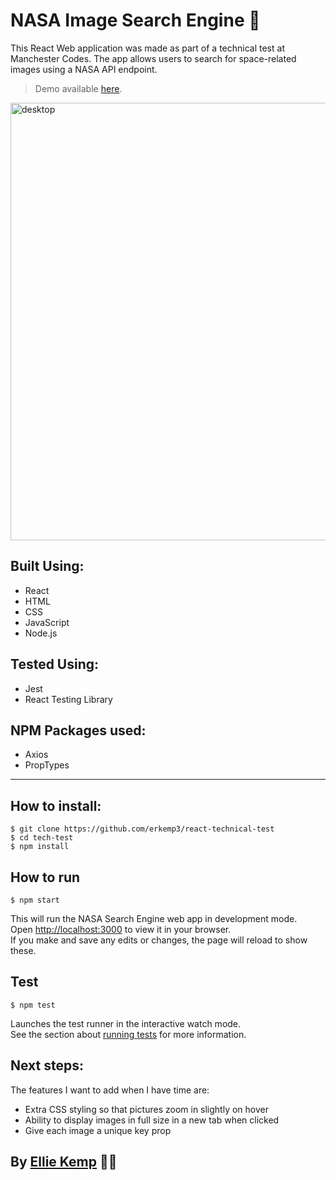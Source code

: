 # NASA Image Search Engine 🔭

This React Web application was made as part of a technical test at Manchester Codes. The app allows users to search for space-related images using a NASA API endpoint.

> Demo available [here](http://erkemp3.github.io/react-technical-test/ "here").

<img src="../tech-test/src/images/NASA-pic.png" alt="desktop" width="700">

## Built Using:

- React
- HTML
- CSS
- JavaScript
- Node.js

## Tested Using:

- Jest
- React Testing Library

## NPM Packages used:

- Axios
- PropTypes

---

## How to install:

    $ git clone https://github.com/erkemp3/react-technical-test
    $ cd tech-test
    $ npm install

## How to run

    $ npm start

This will run the NASA Search Engine web app in development mode.\
Open [http://localhost:3000](http://localhost:3000) to view it in your browser.\
If you make and save any edits or changes, the page will reload to show these.

## Test

    $ npm test

Launches the test runner in the interactive watch mode.\
See the section about [running tests](https://facebook.github.io/create-react-app/docs/running-tests) for more information.

## Next steps:

The features I want to add when I have time are:

- Extra CSS styling so that pictures zoom in slightly on hover
- Ability to display images in full size in a new tab when clicked
- Give each image a unique key prop

## By [Ellie Kemp](https://github.com/erkemp3) 🙋‍♀️
